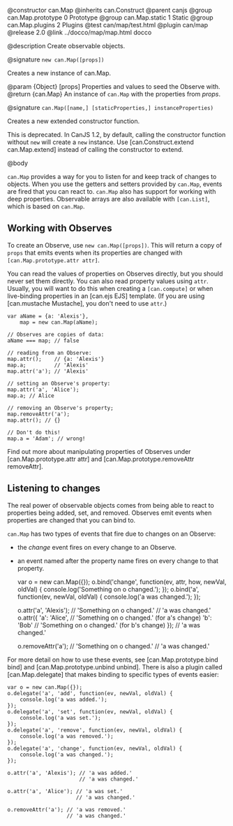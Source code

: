 @constructor can.Map
@inherits can.Construct
@parent canjs
@group can.Map.prototype 0 Prototype
@group can.Map.static 1 Static
@group can.Map.plugins 2 Plugins
@test can/map/test.html
@plugin can/map
@release 2.0
@link ../docco/map/map.html docco

@description Create observable objects.

@signature `new can.Map([props])`

Creates a new instance of can.Map.

@param {Object} [props] Properties and values to seed the Observe with.
@return {can.Map} An instance of `can.Map` with the properties from _props_.

@signature `can.Map([name,] [staticProperties,] instanceProperties)`

Creates a new extended constructor function. 
    
This is deprecated. In CanJS 1.2, by default, calling the constructor function
without `new` will create a `new` instance. Use [can.Construct.extend can.Map.extend] 
instead of calling the constructor to extend.


@body

`can.Map` provides a way for you to listen for and keep track of changes
to objects. When you use the getters and setters provided by `can.Map`,
events are fired that you can react to. `can.Map` also has support for
working with deep properties. Observable arrays are also available with
`[can.List]`, which is based on `can.Map`.

## Working with Observes

To create an Observe, use `new can.Map([props])`. This will return a
copy of `props` that emits events when its properties are changed with
`[can.Map.prototype.attr attr]`.

You can read the values of properties on Observes directly, but you should
never set them directly. You can also read property values using `attr`.
Usually, you will want to do this when creating a `[can.compute]` or when
live-binding properties in an [can.ejs EJS] template. (If you are using
[can.mustache Mustache], you don't need to use `attr`.)


    var aName = {a: 'Alexis'},
        map = new can.Map(aName);

    // Observes are copies of data:
    aName === map; // false

    // reading from an Observe:
    map.attr();    // {a: 'Alexis'}
    map.a;         // 'Alexis'
    map.attr('a'); // 'Alexis'

    // setting an Observe's property:
    map.attr('a', 'Alice');
    map.a; // Alice

    // removing an Observe's property;
    map.removeAttr('a');
    map.attr(); // {}

    // Don't do this!
    map.a = 'Adam'; // wrong!


Find out more about manipulating properties of Observes under
[can.Map.prototype.attr attr] and [can.Map.prototype.removeAttr removeAttr].

## Listening to changes

The real power of observable objects comes from being able to react to
properties being added, set, and removed. Observes emit events when
properties are changed that you can bind to.

`can.Map` has two types of events that fire due to changes on an Observe:
- the _change_ event fires on every change to an Observe.
- an event named after the property name fires on every change to that property.


    var o = new can.Map({});
    o.bind('change', function(ev, attr, how, newVal, oldVal) {
        console.log('Something on o changed.');
    });
    o.bind('a', function(ev, newVal, oldVal) {
        console.log('a was changed.');
    });

    o.attr('a', 'Alexis'); // 'Something on o changed.'
                           // 'a was changed.'
    o.attr({
        'a': 'Alice',      // 'Something on o changed.' (for a's change)
        'b': 'Bob'         // 'Something on o changed.' (for b's change)
    });                    // 'a was changed.'

    o.removeAttr('a');     // 'Something on o changed.'
                           // 'a was changed.'


For more detail on how to use these events, see [can.Map.prototype.bind bind] and
[can.Map.prototype.unbind unbind]. There is also a plugin called [can.Map.delegate]
that makes binding to specific types of events easier:


    var o = new can.Map({});
    o.delegate('a', 'add', function(ev, newVal, oldVal) {
        console.log('a was added.');
    });
    o.delegate('a', 'set', function(ev, newVal, oldVal) {
        console.log('a was set.');
    });
    o.delegate('a', 'remove', function(ev, newVal, oldVal) {
        console.log('a was removed.');
    });
    o.delegate('a', 'change', function(ev, newVal, oldVal) {
        console.log('a was changed.');
    });

    o.attr('a', 'Alexis'); // 'a was added.'
                           // 'a was changed.'

    o.attr('a', 'Alice'); // 'a was set.'
                          // 'a was changed.'

    o.removeAttr('a'); // 'a was removed.'
                       // 'a was changed.'

